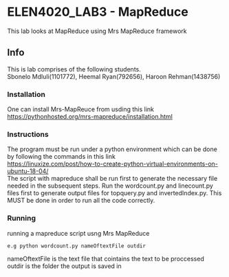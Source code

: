 # ELEN4020_LAB3 - MapReduce

This lab looks at MapReduce using Mrs MapReduce framework

## Info

This is lab comprises of the following students. <br />
Sbonelo Mdluli(1101772), Heemal Ryan(792656), Haroon Rehman(1438756)

### Installation

One can install Mrs-MapReuce from usding this link <br />
https://pythonhosted.org/mrs-mapreduce/installation.html

### Instructions
The program must be run under a python environment which can be done by following the commands in this link  <br />
https://linuxize.com/post/how-to-create-python-virtual-environments-on-ubuntu-18-04/  <br />
The script with mapreduce shall be run first to generate the necessary file needed in the subsequent steps. Run the wordcount.py and linecount.py files first
to generate output files for topquery.py and invertedIndex.py. This MUST be done in order to run all the code correctly.<br />


### Running
running a mapreduce script usng Mrs MapReduce
```
e.g python wordcount.py nameOftextFile outdir
```
nameOftextFile is the text file that cointains the text to be proccessed <br /> 
outdir is the folder the output is saved in <br /> 
